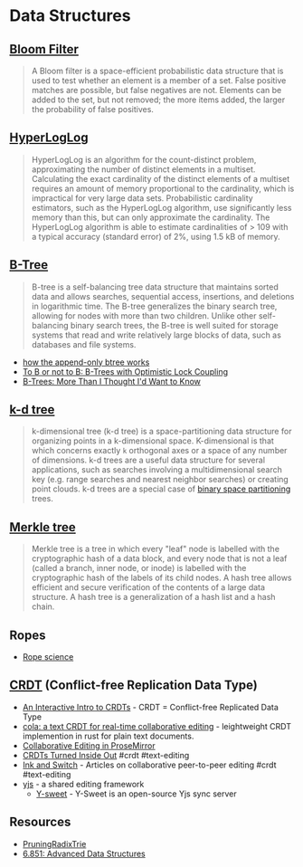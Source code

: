 # Data Structures

## [**Bloom Filter**](https://en.wikipedia.org/wiki/Bloom_filter)

> A Bloom filter is a space-efficient probabilistic data structure that is used to test whether an element is a member of a set. False positive matches are possible, but false negatives are not. Elements can be added to the set, but not removed; the more items added, the larger the probability of false positives. 

## [**HyperLogLog**](https://en.wikipedia.org/wiki/HyperLogLog)

> HyperLogLog is an algorithm for the count-distinct problem, approximating the number of distinct elements in a multiset. Calculating the exact cardinality of the distinct elements of a multiset requires an amount of memory proportional to the cardinality, which is impractical for very large data sets. Probabilistic cardinality estimators, such as the HyperLogLog algorithm, use significantly less memory than this, but can only approximate the cardinality. The HyperLogLog algorithm is able to estimate cardinalities of > 109 with a typical accuracy (standard error) of 2%, using 1.5 kB of memory.

## [**B-Tree**](https://en.wikipedia.org/wiki/B-tree)

> B-tree is a self-balancing tree data structure that maintains sorted data and allows searches, sequential access, insertions, and deletions in logarithmic time. The B-tree generalizes the binary search tree, allowing for nodes with more than two children. Unlike other self-balancing binary search trees, the B-tree is well suited for storage systems that read and write relatively large blocks of data, such as databases and file systems. 

- [how the append-only btree works](https://www.bzero.se/ldapd/btree.html)
- [To B or not to B: B-Trees with Optimistic Lock Coupling](https://cedardb.com/blog/optimistic_btrees/)
- [B-Trees: More Than I Thought I'd Want to Know](https://benjamincongdon.me/blog/2021/08/17/B-Trees-More-Than-I-Thought-Id-Want-to-Know/)

## [**k-d tree**](https://en.wikipedia.org/wiki/K-d_tree)

> k-dimensional tree (k-d tree) is a space-partitioning data structure for organizing points in a k-dimensional space. K-dimensional is that which concerns exactly `k` orthogonal axes or a space of any number of dimensions. k-d trees are a useful data structure for several applications, such as searches involving a multidimensional search key (e.g. range searches and nearest neighbor searches) or creating point clouds. k-d trees are a special case of [binary space partitioning](https://en.wikipedia.org/wiki/Binary_space_partitioning) trees.

## [**Merkle tree**](https://en.wikipedia.org/wiki/Merkle_tree)

> Merkle tree is a tree in which every "leaf" node is labelled with the cryptographic hash of a data block, and every node that is not a leaf (called a branch, inner node, or inode) is labelled with the cryptographic hash of the labels of its child nodes. A hash tree allows efficient and secure verification of the contents of a large data structure. A hash tree is a generalization of a hash list and a hash chain.

## Ropes

- [Rope science](https://xi-editor.io/docs/rope_science_00.html)

## [**CRDT**](https://en.wikipedia.org/wiki/Conflict-free_replicated_data_type) (Conflict-free Replication Data Type)

- [An Interactive Intro to CRDTs](https://jakelazaroff.com/words/an-interactive-intro-to-crdts/) - CRDT = Conflict-free Replicated Data Type
- [cola: a text CRDT for real-time collaborative editing](https://nomad.foo/blog/cola) - leightweight CRDT implemention in rust for plain text documents.
- [Collaborative Editing in ProseMirror](https://marijnhaverbeke.nl/blog/collaborative-editing.html)
- [CRDTs Turned Inside Out](https://interjectedfuture.com/crdts-turned-inside-out/) #crdt #text-editing
- [Ink and Switch](https://www.inkandswitch.com) - Articles on collaborative peer-to-peer editing #crdt #text-editing
- [yjs](https://yjs.dev) - a shared editing framework
  - [Y-sweet](https://docs.jamsocket.com/y-sweet) - Y-Sweet is an open-source Yjs sync server

## Resources

- [PruningRadixTrie](https://github.com/wolfgarbe/PruningRadixTrie)
- [6.851: Advanced Data Structures](https://courses.csail.mit.edu/6.851/spring21/lectures/)
